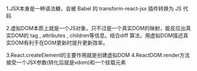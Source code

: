 1.JSX本身是一种语法糖，会被 Babel 的 transform-react-jsx 插件转换为 JS 代码

2.虚拟DOM本质上就是一个JS对象，只不过是一个真实DOM的映射，能反应出真实DOM的 tag , attributes , children等信息。结合diff 算法，用虚拟DOM描述真实DOM有利于在DOM更新时提升更新效率。

3.React.createElement的主要作用就是创建虚拟DOM
4.ReactDOM.render方法接受一个JSX参数(转化后就是vdom)和一个挂载元素
